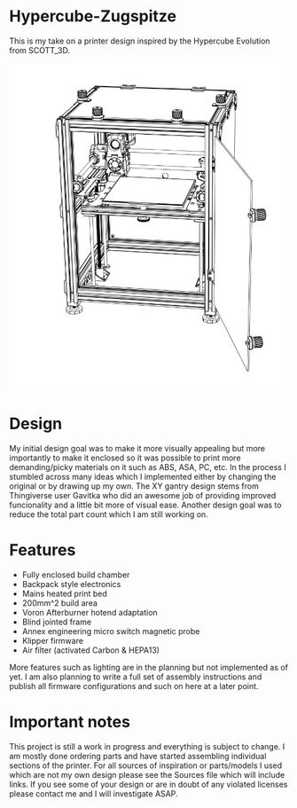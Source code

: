 # Hypercube-Zugspitze

This is my take on a printer design inspired by the Hypercube Evolution from SCOTT_3D.

<img src="/Images/Silhouette.png" alt="Silhouette"/>

# Design
My initial design goal was to make it more visually appealing but more importantly to make it enclosed so it was possible to print more demanding/picky materials on it such as ABS, ASA, PC, etc. 
In the process I stumbled across many ideas which I implemented either by changing the original or by drawing up my own.
The XY gantry design stems from Thingiverse user Gavitka who did an awesome job of providing improved funcionality and a little bit more of visual ease.
Another design goal was to reduce the total part count which I am still working on.

# Features
- Fully enclosed build chamber
- Backpack style electronics
- Mains heated print bed
- 200mm^2 build area
- Voron Afterburner hotend adaptation
- Blind jointed frame
- Annex engineering micro switch magnetic probe
- Klipper firmware
- Air filter (activated Carbon & HEPA13)

More features such as lighting are in the planning but not implemented as of yet. I am also planning to write a full set of assembly instructions and publish all firmware configurations and such on here at a later point. 

# Important notes
This project is still a work in progress and everything is subject to change. I am mostly done ordering parts and have started assembling individual sections of the printer. For all sources of inspiration or parts/models I used which are not my own design please see the Sources file which will include links. If you see some of your design or are in doubt of any violated licenses please contact me and I will investigate ASAP.
